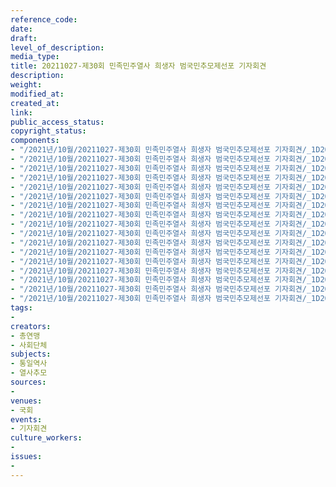 ```yaml
---
reference_code: 
date: 
draft: 
level_of_description: 
media_type: 
title: 20211027-제30회 민족민주열사 희생자 범국민추모제선포 기자회견
description: 
weight: 
modified_at: 
created_at: 
link: 
public_access_status: 
copyright_status: 
components:
- "/2021년/10월/20211027-제30회 민족민주열사 희생자 범국민추모제선포 기자회견/_1D20224.jpg"
- "/2021년/10월/20211027-제30회 민족민주열사 희생자 범국민추모제선포 기자회견/_1D20318.jpg"
- "/2021년/10월/20211027-제30회 민족민주열사 희생자 범국민추모제선포 기자회견/_1D20332.jpg"
- "/2021년/10월/20211027-제30회 민족민주열사 희생자 범국민추모제선포 기자회견/_1D20364.jpg"
- "/2021년/10월/20211027-제30회 민족민주열사 희생자 범국민추모제선포 기자회견/_1D20338.jpg"
- "/2021년/10월/20211027-제30회 민족민주열사 희생자 범국민추모제선포 기자회견/_1D20231.jpg"
- "/2021년/10월/20211027-제30회 민족민주열사 희생자 범국민추모제선포 기자회견/_1D20280.jpg"
- "/2021년/10월/20211027-제30회 민족민주열사 희생자 범국민추모제선포 기자회견/_1D20369.jpg"
- "/2021년/10월/20211027-제30회 민족민주열사 희생자 범국민추모제선포 기자회견/_1D20346.jpg"
- "/2021년/10월/20211027-제30회 민족민주열사 희생자 범국민추모제선포 기자회견/_1D20314.jpg"
- "/2021년/10월/20211027-제30회 민족민주열사 희생자 범국민추모제선포 기자회견/_1D20371.jpg"
- "/2021년/10월/20211027-제30회 민족민주열사 희생자 범국민추모제선포 기자회견/_1D20215.jpg"
- "/2021년/10월/20211027-제30회 민족민주열사 희생자 범국민추모제선포 기자회견/_1D20293.jpg"
- "/2021년/10월/20211027-제30회 민족민주열사 희생자 범국민추모제선포 기자회견/_1D20322.jpg"
- "/2021년/10월/20211027-제30회 민족민주열사 희생자 범국민추모제선포 기자회견/_1D20311.jpg"
- "/2021년/10월/20211027-제30회 민족민주열사 희생자 범국민추모제선포 기자회견/_1D20258.jpg"
- "/2021년/10월/20211027-제30회 민족민주열사 희생자 범국민추모제선포 기자회견/_1D20247.jpg"
tags:
- 
creators:
- 총연맹
- 사회단체
subjects:
- 통일역사
- 열사추모
sources:
- 
venues:
- 국회
events:
- 기자회견
culture_workers:
- 
issues:
- 
---
```

